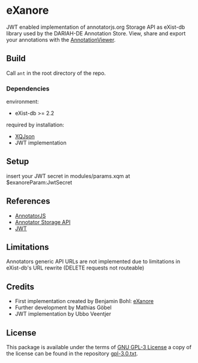 # eXanore
JWT enabled implementation of annotatorjs.org Storage API as eXist-db library
used by the DARIAH-DE Annotation Store.
View, share and export your annotations with the [AnnotationViewer](https://github.com/DARIAH-DE/eXv).

## Build
Call `ant` in the root directory of the repo.

### Dependencies
environment:
* eXist-db >= 2.2

required by installation:
* [XQJson](https://github.com/joewiz/xqjson/blob/master/src/content/xqjson.xql)
* JWT implementation

## Setup
insert your JWT secret in modules/params.xqm at $exanoreParam:JwtSecret

## References
* [AnnotatorJS](http://annotatorjs.org/)
* [Annotator Storage API](http://docs.annotatorjs.org/en/latest/storage.html)
* [JWT](https://jwt.io)

## Limitations
Annotators generic API URLs are not implemented due to limitations in
eXist-db's URL rewrite (DELETE requests not routeable)

## Credits
* First implementation created by Benjamin Bohl: [eXanore](https://github.com/bwbohl/eXanore)
* Further development by Mathias Göbel
* JWT implementation by Ubbo Veentjer

## License
This package is available under the terms of [GNU GPL-3 License](https://www.gnu.org/licenses/gpl.html) a copy of the license can be found in the repository [gpl-3.0.txt](gpl-3.0.txt).
